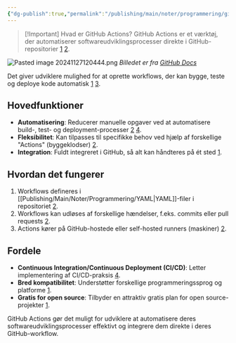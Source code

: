 ```yaml
---
{"dg-publish":true,"permalink":"/publishing/main/noter/programmering/git-hub-actions/","dgHomeLink":"false","dgShowBacklinks":"false","dgShowLocalGraph":"false","dgShowFileTree":"false","dgEnableSearch":"false","dgShowToc":"false","created":"2024-11-27T12:03:51.367+01:00"}
---
```


> [!Important] Hvad er GitHub Actions?
> GitHub Actions er et værktøj, der automatiserer softwareudviklingsprocesser direkte i GitHub-repositorier [1](https://www.plainconcepts.com/what-is-github-actions/) [2](https://www.techchapter.com/da/skills/github-actions/). 

![Pasted image 20241127120444.png](/img/user/Publishing/Main/Images/Pasted%20image%2020241127120444.png)
*Billedet er fra [GitHub Docs](https://docs.github.com/en/actions/monitoring-and-troubleshooting-workflows/monitoring-workflows/about-monitoring-workflows)*

Det giver udviklere mulighed for at oprette workflows, der kan bygge, teste og deploye kode automatisk [1](https://www.plainconcepts.com/what-is-github-actions/) [3](https://learn.microsoft.com/da-dk/power-platform/alm/devops-github-actions).
## Hovedfunktioner

- **Automatisering**: Reducerer manuelle opgaver ved at automatisere build-, test- og deployment-processer [2](https://www.techchapter.com/da/skills/github-actions/) [4](https://kinsta.com/dk/blog/github-actions-secret/).
- **Fleksibilitet**: Kan tilpasses til specifikke behov ved hjælp af forskellige "Actions" (byggeklodser) [2](https://www.techchapter.com/da/skills/github-actions/).
- **Integration**: Fuldt integreret i GitHub, så alt kan håndteres på ét sted [1](https://www.plainconcepts.com/what-is-github-actions/).

## Hvordan det fungerer

1. Workflows defineres i [[Publishing/Main/Noter/Programmering/YAML\|YAML]]-filer i repositoriet [2](https://www.techchapter.com/da/skills/github-actions/).
2. Workflows kan udløses af forskellige hændelser, f.eks. commits eller pull requests [2](https://www.techchapter.com/da/skills/github-actions/).
3. Actions kører på GitHub-hostede eller self-hosted runners (maskiner) [2](https://www.techchapter.com/da/skills/github-actions/).

## Fordele

- **Continuous Integration/Continuous Deployment (CI/CD)**: Letter implementering af CI/CD-praksis [4](https://kinsta.com/dk/blog/github-actions-secret/).
- **Bred kompatibilitet**: Understøtter forskellige programmeringssprog og platforme [1](https://www.plainconcepts.com/what-is-github-actions/).
- **Gratis for open source**: Tilbyder en attraktiv gratis plan for open source-projekter [1](https://www.plainconcepts.com/what-is-github-actions/).

GitHub Actions gør det muligt for udviklere at automatisere deres softwareudviklingsprocesser effektivt og integrere dem direkte i deres GitHub-workflow.